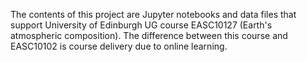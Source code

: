 The contents of this project are Jupyter notebooks and data files that support University of Edinburgh UG course EASC10127 (Earth's atmospheric composition). The difference between this course and EASC10102 is course delivery due to online learning.
